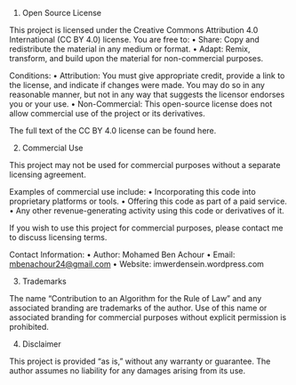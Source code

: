 1. Open Source License

This project is licensed under the Creative Commons Attribution 4.0 International (CC BY 4.0) license.
You are free to:
	•	Share: Copy and redistribute the material in any medium or format.
	•	Adapt: Remix, transform, and build upon the material for non-commercial purposes.

Conditions:
	•	Attribution: You must give appropriate credit, provide a link to the license, and indicate if changes were made. You may do so in any reasonable manner, but not in any way that suggests the licensor endorses you or your use.
	•	Non-Commercial: This open-source license does not allow commercial use of the project or its derivatives.

The full text of the CC BY 4.0 license can be found here.

2. Commercial Use

This project may not be used for commercial purposes without a separate licensing agreement.

Examples of commercial use include:
	•	Incorporating this code into proprietary platforms or tools.
	•	Offering this code as part of a paid service.
	•	Any other revenue-generating activity using this code or derivatives of it.

If you wish to use this project for commercial purposes, please contact me to discuss licensing terms.

Contact Information:
	•	Author: Mohamed Ben Achour
	•	Email: mbenachour24@gmail.com
	•	Website: imwerdensein.wordpress.com

3. Trademarks

The name “Contribution to an Algorithm for the Rule of Law” and any associated branding are trademarks of the author. Use of this name or associated branding for commercial purposes without explicit permission is prohibited.

4. Disclaimer

This project is provided “as is,” without any warranty or guarantee. The author assumes no liability for any damages arising from its use.
